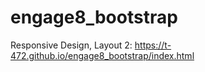 # engage8_bootstrap
Responsive Design, Layout 2:
https://t-472.github.io/engage8_bootstrap/index.html

